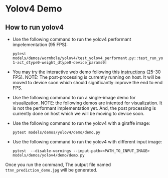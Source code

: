 # Yolov4 Demo

## How to run yolov4

- Use the following command to run the yolov4 performant impelementation (95 FPS):
  ```
  pytest models/demos/wormhole/yolov4/test_yolov4_performant.py::test_run_yolov4_trace_2cqs_inference[True-1-act_dtype0-weight_dtype0-device_params0]
  ```

- You may try the interactive web demo following this [instructions](https://github.com/tenstorrent/tt-metal/blob/main/models/demos/yolov4/web_demo/README.md) (25-30 FPS). NOTE: The post-processing is currently running on host. It will be moved to device soon which should significantly improve the end to end FPS.


- Use the following command to run a single-image demo for visualization. NOTE: the following demos are intented for visualization. It is not the performant implementation yet. And, the post processing is currently done on host which we will be moving to device soon.

- Use the following command to run the yolov4 with a giraffe image:
  ```
  pytest models/demos/yolov4/demo/demo.py
  ```

- Use the following command to run the yolov4 with different input image:
  ```
  pytest  --disable-warnings --input-path=<PATH_TO_INPUT_IMAGE> models/demos/yolov4/demo/demo.py
  ```

Once you run the command, The output file named `ttnn_prediction_demo.jpg` will be generated.
